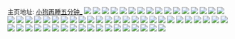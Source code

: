主页地址: [小狗再睡五分钟_](https://weibo.com/u/2438507457) 
![](https://wx4.sinaimg.cn/mw2000/9158abc1ly1h9nj523guyj20sg0ir760.jpg) 
![](https://wx4.sinaimg.cn/mw2000/9158abc1ly1h9m5qhnucmj20wi1mi10i.jpg) 
![](https://wx4.sinaimg.cn/mw2000/9158abc1ly1h9ljafsvvrj216o1kw4p9.jpg) 
![](https://wx4.sinaimg.cn/mw2000/9158abc1ly1h9iiac0fe7j20th0th7gq.jpg) 
![](https://wx4.sinaimg.cn/mw2000/9158abc1ly1h9ljagywxrj216o1kwkiu.jpg) 
![](https://wx4.sinaimg.cn/mw2000/9158abc1ly1h9jldm5u35j22bc334b29.jpg) 
![](https://wx4.sinaimg.cn/mw2000/9158abc1ly1h9ljgunkg5j21402eok40.jpg) 
![](https://wx4.sinaimg.cn/mw2000/9158abc1ly1h9jkuy1vs9j20wi1yc4qp.jpg) 
![](https://wx4.sinaimg.cn/mw2000/9158abc1ly1h9jkux8wbcj20wi1ycnkk.jpg) 
![](https://wx4.sinaimg.cn/mw2000/9158abc1ly1h9jkuyovgjj20wi1ycnj6.jpg) 
![](https://wx4.sinaimg.cn/mw2000/9158abc1ly1h9jkuz7c58j20wi1ycaxz.jpg) 
![](https://wx4.sinaimg.cn/mw2000/9158abc1ly1h94j85iccij21o02801jw.jpg) 
![](https://wx4.sinaimg.cn/mw2000/9158abc1ly1h94j8l62rtj22c02c0hdu.jpg) 
![](https://wx4.sinaimg.cn/mw2000/9158abc1ly1h94j83nefoj2140140tg9.jpg) 
![](https://wx4.sinaimg.cn/mw2000/9158abc1ly1h94j845kn3j21401hck89.jpg) 
![](https://wx4.sinaimg.cn/mw2000/9158abc1ly1h94j84tnroj2140140ah6.jpg) 
![](https://wx4.sinaimg.cn/mw2000/9158abc1ly1h8ip4krd9sj21yc0winpd.jpg) 
![](https://wx4.sinaimg.cn/mw2000/9158abc1ly1h87ab7wweuj20tn0tnguu.jpg) 
![](https://wx4.sinaimg.cn/mw2000/9158abc1ly1h8bltej0p1j21402eo4gp.jpg) 
![](https://wx4.sinaimg.cn/mw2000/9158abc1ly1h87a74wpt5j20t50t5tj0.jpg) 
![](https://wx4.sinaimg.cn/mw2000/9158abc1ly1h8blteycpqj2140140k08.jpg) 
![](https://wx4.sinaimg.cn/mw2000/9158abc1ly1h8bm0hk28nj2140140jym.jpg) 
![](https://wx4.sinaimg.cn/mw2000/9158abc1ly1h8blt6582uj21o0280e81.jpg) 
![](https://wx4.sinaimg.cn/mw2000/9158abc1ly1h8bm0hzbfyj2140140q69.jpg) 
![](https://wx4.sinaimg.cn/mw2000/9158abc1ly1h8bm0iikxrj21401o0qd1.jpg) 
![](https://wx4.sinaimg.cn/mw2000/9158abc1ly1h6y1j38y17j20tu0tunbh.jpg) 
![](https://wx4.sinaimg.cn/mw2000/9158abc1ly1h6y1hjl2buj20tg0tgjuj.jpg) 
![](https://wx4.sinaimg.cn/mw2000/9158abc1ly1h6y1hvfrttj21402eomyi.jpg) 
![](https://wx4.sinaimg.cn/mw2000/9158abc1ly1h6y1hv21aoj21402eoalh.jpg) 
![](https://wx4.sinaimg.cn/mw2000/9158abc1ly1h6y1hq5321j21kw1kwhdt.jpg) 
![](https://wx4.sinaimg.cn/mw2000/9158abc1ly1h6y1hmdpqdj22c02c0u0x.jpg) 
![](https://wx4.sinaimg.cn/mw2000/9158abc1ly1h6y1hmrbz3j20u00u0til.jpg) 
![](https://wx4.sinaimg.cn/mw2000/9158abc1ly1h6j8xbhewtj21402eodi6.jpg) 
![](https://wx4.sinaimg.cn/mw2000/9158abc1ly1h6j8x9epfxj21402eo7cy.jpg) 
![](https://wx4.sinaimg.cn/mw2000/9158abc1ly1h6j8xbyxy8j21402eo4b0.jpg) 
![](https://wx4.sinaimg.cn/mw2000/9158abc1ly1h6j8wrn2z8j21kw1kwjwn.jpg) 
![](https://wx4.sinaimg.cn/mw2000/9158abc1ly1h6j92lqtxsj21o01o0alh.jpg) 
![](https://wx4.sinaimg.cn/mw2000/9158abc1ly1h6j8xhqmt0j22c02c0qd3.jpg) 
![](https://wx4.sinaimg.cn/mw2000/9158abc1ly1h68sp1roz2j22c02c0qi3.jpg) 
![](https://wx4.sinaimg.cn/mw2000/9158abc1ly1h68sk31marj20wi1ycqv5.jpg) 
![](https://wx4.sinaimg.cn/mw2000/9158abc1ly1h62nro2jg8j20j60j6tah.jpg) 
![](https://wx4.sinaimg.cn/mw2000/9158abc1ly1h61stubdl6j22c02c0kjm.jpg) 
![](https://wx4.sinaimg.cn/mw2000/9158abc1ly1h61su1367qj21400u0djg.jpg) 
![](https://wx4.sinaimg.cn/mw2000/9158abc1ly1h61t0ekt2cj20u00u0gr4.jpg) 
![](https://wx4.sinaimg.cn/mw2000/9158abc1ly1h62poxl1oxj22a42a4qv6.jpg) 
![](https://wx4.sinaimg.cn/mw2000/9158abc1ly1h61rx9c9qsj21o01o07kt.jpg) 
![](https://wx4.sinaimg.cn/mw2000/9158abc1ly1h5fpvwxceej22bc334u0o.jpg) 
![](https://wx4.sinaimg.cn/mw2000/9158abc1ly1h5c245uyzgj22801o0x6p.jpg) 
![](https://wx4.sinaimg.cn/mw2000/9158abc1ly1h5gtjxty7nj216o1kwqv5.jpg) 
![](https://wx4.sinaimg.cn/mw2000/9158abc1ly1h541gf6ownj22c02c0e83.jpg) 
![](https://wx4.sinaimg.cn/mw2000/9158abc1ly1h54xme81uoj21o0280kjl.jpg) 
![](https://wx4.sinaimg.cn/mw2000/9158abc1ly1h54xmcg61tj21bk0zo1bb.jpg) 
![](https://wx4.sinaimg.cn/mw2000/9158abc1ly1h541gd8kdzj2140140qi6.jpg) 
![](https://wx4.sinaimg.cn/mw2000/9158abc1ly1h54xmfyt4kj22c02c0npe.jpg) 
![](https://wx4.sinaimg.cn/mw2000/9158abc1ly1h54xmgkz8nj2140140q6w.jpg) 
![](https://wx4.sinaimg.cn/mw2000/9158abc1ly1h54xplukxuj208007twep.jpg) 
![](https://wx4.sinaimg.cn/mw2000/9158abc1ly1h4q8elqrezj20j60iwgml.jpg) 
![](https://wx4.sinaimg.cn/mw2000/9158abc1ly1h45q9jmk83j21401407en.jpg) 
![](https://wx4.sinaimg.cn/mw2000/9158abc1ly1h4fkhn9eefj21o0280hdt.jpg) 
